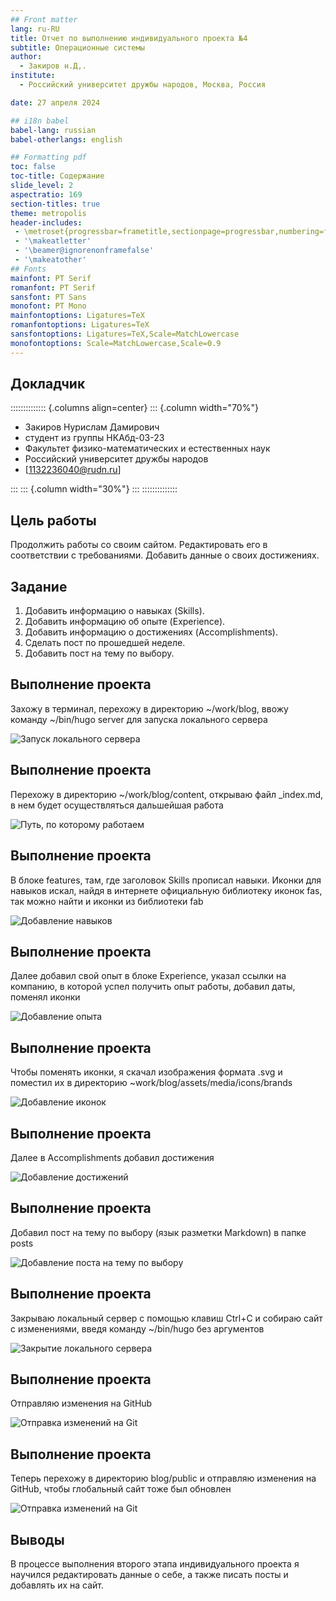```yaml
---
## Front matter
lang: ru-RU
title: Отчет по выполнению индивидуального проекта №4
subtitle: Операционные системы
author:
  - Закиров н.Д,.
institute:
  - Российский университет дружбы народов, Москва, Россия

date: 27 апреля 2024

## i18n babel
babel-lang: russian
babel-otherlangs: english

## Formatting pdf
toc: false
toc-title: Содержание
slide_level: 2
aspectratio: 169
section-titles: true
theme: metropolis
header-includes:
 - \metroset{progressbar=frametitle,sectionpage=progressbar,numbering=fraction}
 - '\makeatletter'
 - '\beamer@ignorenonframefalse'
 - '\makeatother'
## Fonts
mainfont: PT Serif
romanfont: PT Serif
sansfont: PT Sans
monofont: PT Mono
mainfontoptions: Ligatures=TeX
romanfontoptions: Ligatures=TeX
sansfontoptions: Ligatures=TeX,Scale=MatchLowercase
monofontoptions: Scale=MatchLowercase,Scale=0.9
---
```



## Докладчик

:::::::::::::: {.columns align=center}
::: {.column width="70%"}

  * Закиров Нурислам Дамирович
  * студент из группы НКАбд-03-23
  * Факультет физико-математических и естественных наук
  * Российский университет дружбы народов
  * [1132236040@rudn.ru]

:::
::: {.column width="30%"}
:::
::::::::::::::

## Цель работы

Продолжить работы со своим сайтом. Редактировать его в соответствии с требованиями. Добавить данные о своих достижениях.

## Задание

1. Добавить информацию о навыках (Skills).
2. Добавить информацию об опыте (Experience).
3. Добавить информацию о достижениях (Accomplishments).
4. Сделать пост по прошедшей неделе.
5. Добавить пост на тему по выбору.

## Выполнение проекта

Захожу в терминал, перехожу в директорию ~/work/blog, ввожу команду ~/bin/hugo server для запуска локального сервера

![Запуск локального сервера](image/1.png)

## Выполнение проекта

Перехожу в директорию ~/work/blog/content, открываю файл _index.md, в нем будет осуществляться дальшейшая работа

![Путь, по которому работаем](image/2.png)

## Выполнение проекта

В блоке features, там, где заголовок Skills прописал навыки. Иконки для навыков искал, найдя в интернете официальную библиотеку иконок fas, так можно найти и иконки из библиотеки fab

![Добавление навыков](image/3.png)

## Выполнение проекта

Далее добавил свой опыт в блоке Experience, указал ссылки на компанию, в которой успел получить опыт работы, добавил даты, поменял иконки

![Добавление опыта](image/4.png)

## Выполнение проекта

Чтобы поменять иконки, я скачал изображения формата .svg и поместил их в директорию ~work/blog/assets/media/icons/brands

![Добавление иконок](image/5.png)

## Выполнение проекта

Далее в Accomplishments добавил достижения

![Добавление достижений](image/6.png)

## Выполнение проекта

Добавил пост на тему по выбору (язык разметки Markdown) в папке posts

![Добавление поста на тему по выбору](image/7.png)

## Выполнение проекта

Закрываю локальный сервер с помощью клавиш Ctrl+C и собираю сайт с изменениями, введя команду ~/bin/hugo без аргументов

![Закрытие локального сервера](image/8.png)

## Выполнение проекта

Отправляю изменения на GitHub

![Отправка изменений на Git](image/9.png)

## Выполнение проекта

Теперь перехожу в директорию blog/public и отправляю изменения на GitHub, чтобы глобальный сайт тоже был обновлен

![Отправка изменений на Git](image/10.png)

## Выводы

В процессе выполнения второго этапа индивидуального проекта я научился редактировать данные о себе, а также писать посты и добавлять их на сайт.

